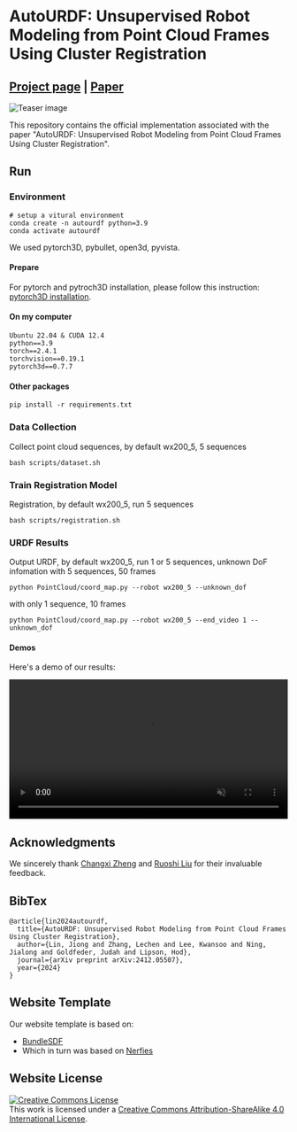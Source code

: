 # AutoURDF: Unsupervised Robot Modeling from Point Cloud Frames Using Cluster Registration

## [Project page](https://jl6017.github.io/AutoURDF/) | [Paper](https://arxiv.org/abs/2412.05507)

![Teaser image](assets/intro.svg)

This repository contains the official implementation associated with the paper "AutoURDF: Unsupervised Robot Modeling from Point Cloud Frames Using Cluster Registration".

<!-- ## Pipeline

![Teaser image](assets/pipeline.png) -->

## Run

### Environment
```
# setup a vitural environment
conda create -n autourdf python=3.9
conda activate autourdf
```
We used pytorch3D, pybullet, open3d, pyvista.
#### Prepare
For pytorch and pytroch3D installation, please follow this instruction: [pytorch3D installation](https://github.com/facebookresearch/pytorch3d/blob/main/INSTALL.md).
#### On my computer
```
Ubuntu 22.04 & CUDA 12.4
python==3.9
torch==2.4.1
torchvision==0.19.1
pytorch3d==0.7.7
```
#### Other packages

```
pip install -r requirements.txt
```

### Data Collection

Collect point cloud sequences, by default wx200_5, 5 sequences
```
bash scripts/dataset.sh
```

### Train Registration Model

Registration, by default wx200_5, run 5 sequences
```
bash scripts/registration.sh
```

### URDF Results

Output URDF, by default wx200_5, run 1 or 5 sequences, unknown DoF infomation
with 5 sequences, 50 frames
```
python PointCloud/coord_map.py --robot wx200_5 --unknown_dof
```
with only 1 sequence, 10 frames
```
python PointCloud/coord_map.py --robot wx200_5 --end_video 1 --unknown_dof
```

#### Demos

Here's a demo of our results:

<div align="center">
  <video width="100%" src="assets/results.mp4" controls autoplay loop muted>
    Your browser does not support the video tag.
  </video>
</div>


## Acknowledgments

We sincerely thank [Changxi Zheng](https://www.cs.columbia.edu/~cxz/) and [Ruoshi Liu](https://ruoshiliu.github.io/) for their invaluable feedback.


## BibTex

```
@article{lin2024autourdf,
  title={AutoURDF: Unsupervised Robot Modeling from Point Cloud Frames Using Cluster Registration},
  author={Lin, Jiong and Zhang, Lechen and Lee, Kwansoo and Ning, Jialong and Goldfeder, Judah and Lipson, Hod},
  journal={arXiv preprint arXiv:2412.05507},
  year={2024}
}
```

## Website Template

Our website template is based on:
- [BundleSDF](https://github.com/bundlesdf/bundlesdf.github.io)
- Which in turn was based on [Nerfies](https://nerfies.github.io/)

## Website License

<a rel="license" href="http://creativecommons.org/licenses/by-sa/4.0/"><img alt="Creative Commons License" style="border-width:0" src="https://i.creativecommons.org/l/by-sa/4.0/88x31.png" /></a><br />
This work is licensed under a <a rel="license" href="http://creativecommons.org/licenses/by-sa/4.0/">Creative Commons Attribution-ShareAlike 4.0 International License</a>.